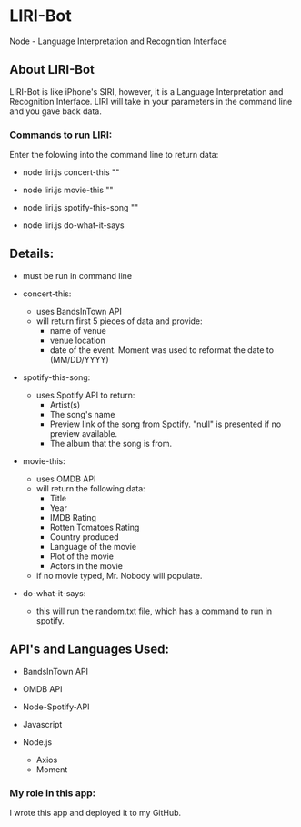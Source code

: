 # LIRI-Bot
Node - Language Interpretation and Recognition Interface

## About LIRI-Bot
LIRI-Bot is like iPhone's SIRI, however, it is a Language Interpretation and Recognition Interface. LIRI will take in your parameters in the command line and you gave back data. 

### Commands to run LIRI:
Enter the folowing into the command line to return data:

- node liri.js concert-this "<band name goes here>"

- node liri.js movie-this "<movie title goes here>"

- node liri.js spotify-this-song "<song name goes here>"

- node liri.js do-what-it-says

## Details:

- must be run in command line

- concert-this:
    - uses BandsInTown API
    - will return first 5 pieces of data and provide:
        - name of venue
        - venue location
        - date of the event. Moment was used to reformat the date to (MM/DD/YYYY)


- spotify-this-song:
    - uses Spotify API to return:
        - Artist(s)
        - The song's name
        - Preview link of the song from Spotify. "null" is presented if no preview available.
        - The album that the song is from.

- movie-this:
    - uses OMDB API
    - will return the following data:
        - Title
        - Year
        - IMDB Rating
        - Rotten Tomatoes Rating
        - Country produced
        - Language of the movie
        - Plot of the movie
        - Actors in the movie
    - if no movie typed, Mr. Nobody will populate.

- do-what-it-says:
    - this will run the random.txt file, which has a command to run in spotify.

## API's and Languages Used:

- BandsInTown API
- OMDB API
- Node-Spotify-API

- Javascript
- Node.js
    - Axios
    - Moment

### My role in this app:
I wrote this app and deployed it to my GitHub.